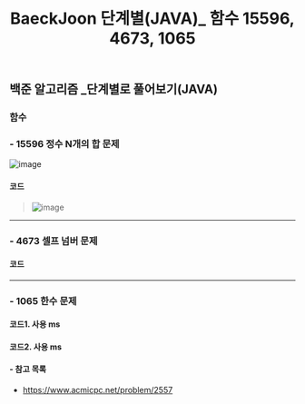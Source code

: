 ﻿---
layout: single
title: "BaeckJoon 단계별(JAVA)_ 함수 15596, 4673, 1065"
read_time: true
categories: 
 - BaeckJoon 
tags: 
 - Algorithm
 - BaeckJoon 
last_modified_at: '2020-07-03 17:21:00 +0800'
toc: true
toc_sticky: true
toc_label: 목차
---
## 백준 알고리즘 _단계별로 풀어보기(JAVA)
### 함수
### - 15596 정수 N개의 합 문제
![image](https://user-images.githubusercontent.com/66898243/86991913-39351480-c1db-11ea-886c-543ebe0cb8e6.png)

#### 코드
>  ![image](https://user-images.githubusercontent.com/66898243/86991723-bdd36300-c1da-11ea-8bc4-2922dada164e.png)

***
### - 4673 셀프 넘버 문제


#### 코드
>  

***
### - 1065 한수 문제


#### 코드1. 사용 ms
>  

#### 코드2.  사용 ms
>  

#### - 참고 목록
- https://www.acmicpc.net/problem/2557